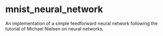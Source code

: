 # mnist_neural_network
An implementation of a simple feedforward neural network following the tutorial of Michael Nielsen on neural networks.
